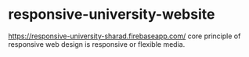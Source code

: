# responsive-university-website
https://responsive-university-sharad.firebaseapp.com/
core principle of responsive web design is responsive or flexible media.
